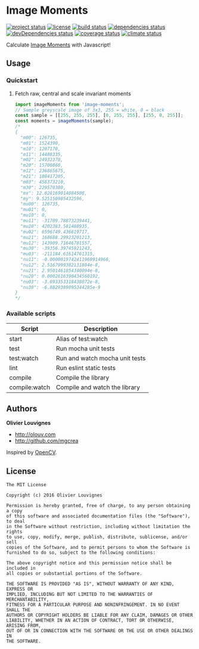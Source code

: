 # Image Moments

[![project status](https://img.shields.io/badge/status-stable-green.svg?style=flat)](https://github.com/mgcrea/image-moments) [![license](https://img.shields.io/github/license/mgcrea/image-moments.svg?style=flat)](https://tldrlegal.com/license/mit-license) [![build status](http://img.shields.io/travis/mgcrea/image-moments/master.svg?style=flat)](http://travis-ci.org/mgcrea/image-moments) [![dependencies status](https://img.shields.io/david/mgcrea/image-moments.svg?style=flat)](https://david-dm.org/mgcrea/image-moments) [![devDependencies status](https://img.shields.io/david/dev/mgcrea/image-moments.svg?style=flat)](https://david-dm.org/mgcrea/image-moments#info=devDependencies) [![coverage status](http://img.shields.io/codeclimate/coverage/github/mgcrea/image-moments.svg?style=flat)](https://codeclimate.com/github/mgcrea/image-moments) [![climate status](https://img.shields.io/codeclimate/github/mgcrea/image-moments.svg?style=flat)](https://codeclimate.com/github/mgcrea/image-moments)

Calculate [Image Moments](https://en.wikipedia.org/wiki/Image_moment) with Javascript!

## Usage

### Quickstart

1. Fetch raw, central and scale invariant moments

    ```js
    import imageMoments from 'image-moments';
    // Sample greyscale image of 3x3, 255 = white, 0 = black
    const sample = [[255, 255, 255], [0, 255, 255], [255, 0, 255]];
    const moments = imageMoments(sample);
    /*
    {
      "m00": 126735,
      "m01": 1524390,
      "m10": 1207170,
      "m11": 14488335,
      "m02": 24932370,
      "m20": 15700860,
      "m12": 236865675,
      "m21": 188417205,
      "m03": 458373210,
      "m30": 229570380,
      "mx": 12.028169014084508,
      "my": 9.525150905432596,
      "mu00": 126735,
      "mu01": 0,
      "mu10": 0,
      "mu11": -31709.78873239441,
      "mu20": 4202383.581488935,
      "mu02": 6596749.436619717,
      "mu21": 168688.29923201213,
      "mu12": 143909.71646781557,
      "mu30": -39356.39745921243,
      "mu03": -211184.61614761315,
      "nu11": -0.0000019742411969914966,
      "nu12": 2.5167999382131884e-8,
      "nu21": 2.9501461854340094e-8,
      "nu20": 0.0002616390434560192,
      "nu03": -3.693353318438072e-8,
      "nu30": -6.8829389095344285e-9
    }
    */
    ```

### Available scripts

| **Script** | **Description** |
|----------|-------|
| start | Alias of test:watch |
| test | Run mocha unit tests |
| test:watch | Run and watch mocha unit tests |
| lint | Run eslint static tests |
| compile | Compile the library |
| compile:watch | Compile and watch the library |


## Authors

**Olivier Louvignes**

+ http://olouv.com
+ http://github.com/mgcrea

Inspired by [OpenCV](https://github.com/Itseez/opencv/blob/master/modules/imgproc/src/moments.cpp).

## License

```
The MIT License

Copyright (c) 2016 Olivier Louvignes

Permission is hereby granted, free of charge, to any person obtaining a copy
of this software and associated documentation files (the "Software"), to deal
in the Software without restriction, including without limitation the rights
to use, copy, modify, merge, publish, distribute, sublicense, and/or sell
copies of the Software, and to permit persons to whom the Software is
furnished to do so, subject to the following conditions:

The above copyright notice and this permission notice shall be included in
all copies or substantial portions of the Software.

THE SOFTWARE IS PROVIDED "AS IS", WITHOUT WARRANTY OF ANY KIND, EXPRESS OR
IMPLIED, INCLUDING BUT NOT LIMITED TO THE WARRANTIES OF MERCHANTABILITY,
FITNESS FOR A PARTICULAR PURPOSE AND NONINFRINGEMENT. IN NO EVENT SHALL THE
AUTHORS OR COPYRIGHT HOLDERS BE LIABLE FOR ANY CLAIM, DAMAGES OR OTHER
LIABILITY, WHETHER IN AN ACTION OF CONTRACT, TORT OR OTHERWISE, ARISING FROM,
OUT OF OR IN CONNECTION WITH THE SOFTWARE OR THE USE OR OTHER DEALINGS IN
THE SOFTWARE.
```
